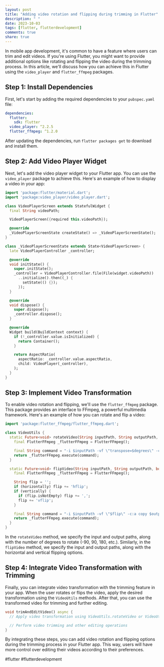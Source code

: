 ```yaml
---
layout: post
title: "Adding video rotation and flipping during trimming in Flutter"
description: " "
date: 2023-10-03
tags: [flutter, flutterdevelopment]
comments: true
share: true
---
```


In mobile app development, it's common to have a feature where users can trim and edit videos. If you're using Flutter, you might want to provide additional options like rotating and flipping the video during the trimming process. In this article, we'll discuss how you can achieve this in Flutter using the `video_player` and `flutter_ffmpeg` packages.

## Step 1: Install Dependencies

First, let's start by adding the required dependencies to your `pubspec.yaml` file:

```yaml
dependencies:
  flutter:
    sdk: flutter
  video_player: ^2.2.5
  flutter_ffmpeg: ^1.2.0
```

After updating the dependencies, run `flutter packages get` to download and install them.

## Step 2: Add Video Player Widget

Next, let's add the video player widget to your Flutter app. You can use the `video_player` package to achieve this. Here's an example of how to display a video in your app:

```dart
import 'package:flutter/material.dart';
import 'package:video_player/video_player.dart';

class VideoPlayerScreen extends StatefulWidget {
  final String videoPath;

  VideoPlayerScreen({required this.videoPath});

  @override
  _VideoPlayerScreenState createState() => _VideoPlayerScreenState();
}

class _VideoPlayerScreenState extends State<VideoPlayerScreen> {
  late VideoPlayerController _controller;

  @override
  void initState() {
    super.initState();
    _controller = VideoPlayerController.file(File(widget.videoPath))
      ..initialize().then((_) {
        setState(() {});
      });
  }

  @override
  void dispose() {
    super.dispose();
    _controller.dispose();
  }

  @override
  Widget build(BuildContext context) {
    if (!_controller.value.isInitialized) {
      return Container();
    }

    return AspectRatio(
      aspectRatio: _controller.value.aspectRatio,
      child: VideoPlayer(_controller),
    );
  }
}
```

## Step 3: Implement Video Transformation

To enable video rotation and flipping, we'll use the `flutter_ffmpeg` package. This package provides an interface to FFmpeg, a powerful multimedia framework. Here's an example of how you can rotate and flip a video:

```dart
import 'package:flutter_ffmpeg/flutter_ffmpeg.dart';

class VideoUtils {
  static Future<void> rotateVideo(String inputPath, String outputPath, int degrees) async {
    final FlutterFFmpeg _flutterFFmpeg = FlutterFFmpeg();

    final String command = "-i $inputPath -vf \"transpose=$degrees\" -c:a copy $outputPath";
    return _flutterFFmpeg.execute(command);
  }

  static Future<void> flipVideo(String inputPath, String outputPath, bool horizontally, bool vertically) async {
    final FlutterFFmpeg _flutterFFmpeg = FlutterFFmpeg();

    String flip = '';
    if (horizontally) flip += 'hflip';
    if (vertically) {
      if (flip.isNotEmpty) flip += ',';
      flip += 'vflip';
    }

    final String command = "-i $inputPath -vf \"$flip\" -c:a copy $outputPath";
    return _flutterFFmpeg.execute(command);
  }
}
```

In the `rotateVideo` method, we specify the input and output paths, along with the number of degrees to rotate (-90, 90, 180, etc.). Similarly, in the `flipVideo` method, we specify the input and output paths, along with the horizontal and vertical flipping options.

## Step 4: Integrate Video Transformation with Trimming

Finally, you can integrate video transformation with the trimming feature in your app. When the user rotates or flips the video, apply the desired transformation using the `VideoUtils` methods. After that, you can use the transformed video for trimming and further editing.

```dart
void trimAndEditVideo() async {
  // Apply video transformation using VideoUtils.rotateVideo or VideoUtils.flipVideo

  // Perform video trimming and other editing operations
}
```

By integrating these steps, you can add video rotation and flipping options during the trimming process in your Flutter app. This way, users will have more control over editing their videos according to their preferences.

#flutter #flutterdevelopment